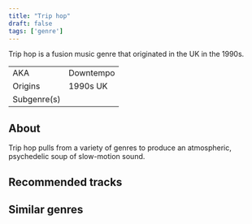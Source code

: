 ```yaml
---
title: "Trip hop"
draft: false
tags: ['genre']
---
```


Trip hop is a fusion music genre that originated in the UK in the 1990s.

|              |                                  |
| ------------ | -------------------------------- |
| AKA          | Downtempo                        |
| Origins      | 1990s UK                         |
| Subgenre(s)  |                                  |

## About
Trip hop pulls from a variety of genres to produce an atmospheric, psychedelic soup of slow-motion sound.

## Recommended tracks


## Similar genres
